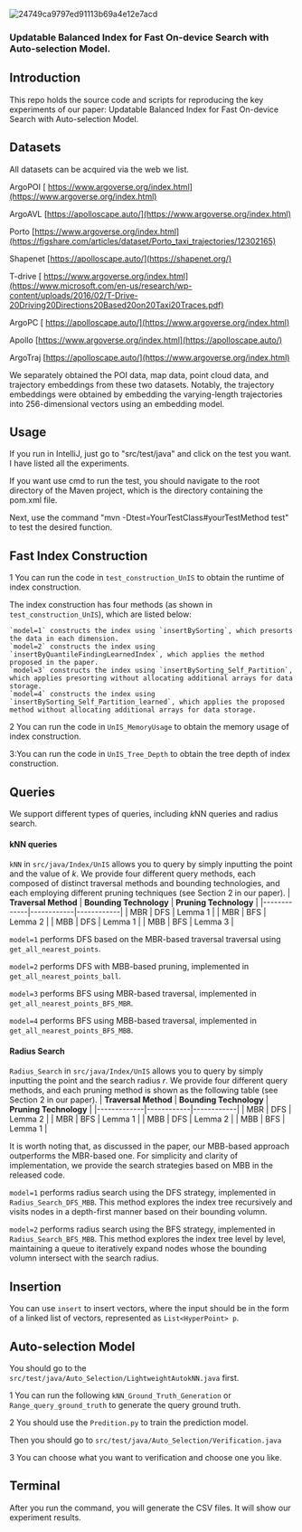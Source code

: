  ![24749ca9797ed91113b69a4e12e7acd](https://github.com/YushuaiJi/UnIS/assets/52951960/93822ffc-6f7e-4423-950c-2c8eb3853356)


### Updatable Balanced Index for Fast On-device Search with Auto-selection Model.
## Introduction

This repo holds the source code and scripts for reproducing the key experiments of our paper: Updatable Balanced Index for Fast On-device Search with Auto-selection Model.

## Datasets

All datasets can be acquired via the web we list.

ArgoPOI    [ https://www.argoverse.org/index.html](https://www.argoverse.org/index.html)

ArgoAVL   [https://apolloscape.auto/](https://www.argoverse.org/index.html)

Porto     [https://www.argoverse.org/index.html](https://figshare.com/articles/dataset/Porto_taxi_trajectories/12302165)

Shapenet   [https://apolloscape.auto/](https://shapenet.org/)

T-drive    [ https://www.argoverse.org/index.html](https://www.microsoft.com/en-us/research/wp-content/uploads/2016/02/T-Drive-20Driving20Directions20Based20on20Taxi20Traces.pdf)

ArgoPC  [ https://apolloscape.auto/](https://www.argoverse.org/index.html)

Apollo     [https://www.argoverse.org/index.html](https://apolloscape.auto/)

ArgoTraj   [https://apolloscape.auto/](https://www.argoverse.org/index.html)

We separately obtained the POI data, map data, point cloud data, and trajectory embeddings from these two datasets. Notably, the trajectory embeddings were obtained by embedding the varying-length trajectories into 256-dimensional vectors using an embedding model.
    

## Usage

If you run in IntelliJ, just go to "src/test/java" and click on the test you want. I have listed all the experiments.

If you want use cmd to run the test, you should navigate to the root directory of the Maven project, which is the directory containing the pom.xml file. 

Next, use the command "mvn -Dtest=YourTestClass#yourTestMethod test" to test the desired function.

## Fast Index Construction

1 You can run the code in `test_construction_UnIS` to obtain the runtime of index construction.

The index construction has four methods (as shown in `test_construction_UnIS`), which are listed below:
```
`model=1` constructs the index using `insertBySorting`, which presorts the data in each dimension.
`model=2` constructs the index using `insertByQuantileFindingLearnedIndex`, which applies the method proposed in the paper.
`model=3` constructs the index using `insertBySorting_Self_Partition`, which applies presorting without allocating additional arrays for data storage.
`model=4` constructs the index using `insertBySorting_Self_Partition_learned`, which applies the proposed method without allocating additional arrays for data storage.
```

2 You can run the code in `UnIS_MemoryUsage` to obtain the memory usage of index construction. 

3:You can run the code in `UnIS_Tree_Depth` to obtain the tree depth of index construction.

## Queries

We support different types of queries, including $k$NN queries and radius search.

#### kNN queries

`kNN` in `src/java/Index/UnIS` allows you to query by simply inputting the point and the value of $k$. We provide four different query methods, each composed of distinct traversal methods and bounding technologies, and each employing different pruning techniques (see Section 2 in our paper).
| __Traversal Method__ | __Bounding Technology__ | __Pruning Technology__ |
|-------------|------------|------------|
|        MBR       |        DFS          |       Lemma 1      | 
|        MBR       |        BFS          |       Lemma 2      | 
|        MBB       |        DFS          |       Lemma 1      | 
|        MBB       |        BFS          |       Lemma 3      | 


`model=1` performs DFS based on the MBR-based traversal traversal using `get_all_nearest_points`.

`model=2` performs DFS with MBB-based pruning, implemented in `get_all_nearest_points_ball`.

`model=3` performs BFS using MBR-based traversal, implemented in `get_all_nearest_points_BFS_MBR`.

`model=4` performs BFS using MBB-based traversal, implemented in `get_all_nearest_points_BFS_MBB`.


#### Radius Search

`Radius_Search` in `src/java/Index/UnIS` allows you to query by simply inputting the point and the search radius $r$. We provide four different query methods, and each pruning method is shown as the following table (see Section 2 in our paper).
| __Traversal Method__ | __Bounding Technology__ | __Pruning Technology__ |
|-------------|------------|------------|
|        MBR       |        DFS          |       Lemma 2      | 
|        MBR       |        BFS          |       Lemma 1      | 
|        MBB       |        DFS          |       Lemma 2      | 
|        MBB       |        BFS          |       Lemma 1      | 

It is worth noting that, as discussed in the paper, our MBB-based approach outperforms the MBR-based one. For simplicity and clarity of implementation, we provide the search strategies based on MBB in the released code.

`model=1` performs radius search using the DFS strategy, implemented in `Radius_Search_DFS_MBB`. 
This method explores the index tree recursively and visits nodes in a depth-first manner based on their bounding volumn.

`model=2` performs radius search using the BFS strategy, implemented in `Radius_Search_BFS_MBB`. 
This method explores the index tree level by level, maintaining a queue to iteratively expand nodes whose the bounding volumn intersect with the search radius.


## Insertion

You can use `insert` to insert vectors, where the input should be in the form of a linked list of vectors, represented as `List<HyperPoint> p`.

## Auto-selection Model

You should go to the `src/test/java/Auto_Selection/LightweightAutokNN.java` first.

1 You can run the following `kNN_Ground_Truth_Generation`  or `Range_query_ground_truth` to generate the query ground truth.

2 You should use the `Predition.py` to train the prediction model.

Then you should go to `src/test/java/Auto_Selection/Verification.java`

3 You can choose what you want to verification and choose one you like.

## Terminal

After you run the command, you will generate the CSV files. It will show our experiment results.







